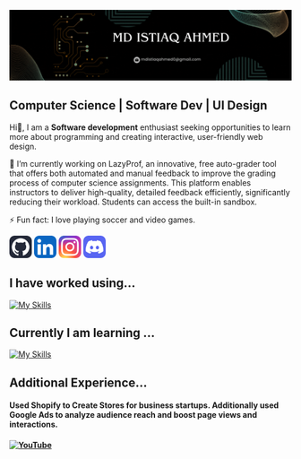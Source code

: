 ![Computer Science | Design and Structure | UI ](https://github.com/iaifti/iaifti/blob/main/Banner.gif?raw=true)
## **Computer Science** | **Software Dev** | **UI Design**
Hi👋, I am a **Software development** enthusiast seeking opportunities to learn more about programming and creating interactive, user-friendly web design.

🔭 I’m currently working on LazyProf, an innovative, free auto-grader tool that offers both automated and manual feedback to improve the grading process of computer science assignments. This platform enables instructors to deliver high-quality, detailed feedback efficiently, significantly reducing their workload. Students can access the built-in sandbox.  

⚡ Fun fact: I love playing soccer and video games.

[<img src='https://raw.githubusercontent.com/tandpfun/skill-icons/65dea6c4eaca7da319e552c09f4cf5a9a8dab2c8/icons/Github-Dark.svg' alt='github' height='40'>](https://github.com/iaifti)  [<img src='https://raw.githubusercontent.com/tandpfun/skill-icons/65dea6c4eaca7da319e552c09f4cf5a9a8dab2c8/icons/LinkedIn.svg' alt='linkedin' height='40'>](HTTP://www.linkedin.com/in/ahmedmdistiaq)  [<img src='https://raw.githubusercontent.com/tandpfun/skill-icons/65dea6c4eaca7da319e552c09f4cf5a9a8dab2c8/icons/Instagram.svg' alt='instagram' height='40'>](https://www.instagram.com/iftii._/)  [<img src='https://raw.githubusercontent.com/tandpfun/skill-icons/65dea6c4eaca7da319e552c09f4cf5a9a8dab2c8/icons/Discord.svg' alt='discord' height='40'>](https://discord.com/channels/@_istiaq)  

## I have worked using...

[![My Skills](https://skillicons.dev/icons?i=java,cpp,c,python,ruby,rust,linux,html,javascript,typescript,css,react,tailwind,docker,figma,cs,git,github,vscode,eclipse,mongodb,mysql&perline=10)](https://skillicons.dev)

## Currently I am learning ...

[![My Skills](https://skillicons.dev/icons?i=aws,nextjs,bootstrap,pytorch&perline=10)](https://skillicons.dev)

## Additional Experience...

#### Used Shopify to Create Stores for business startups. Additionally used Google Ads to analyze audience reach and boost page views and interactions.
#### [![YouTube](https://img.shields.io/badge/YouTube-%23FF0000.svg?style=for-the-badge&logo=YouTube&logoColor=white)](https://www.youtube.com/playlist?list=PLP_0xsr-amBYjsC29adB1sJm76cWwBxJK)

